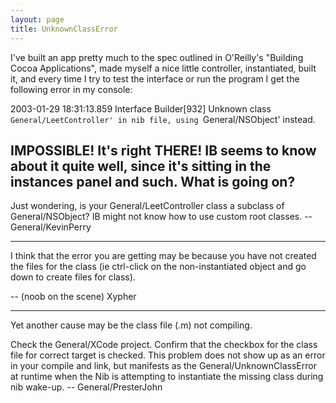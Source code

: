 ```yaml
---
layout: page
title: UnknownClassError
---
```




I've built an app pretty much to the spec outlined in O'Reilly's "Building Cocoa Applications", made myself a nice little controller, instantiated, built it, and every time I try to test the interface or run the program I get the following error in my console:

2003-01-29 18:31:13.859 Interface Builder[932] Unknown class `General/LeetController' in nib file, using `General/NSObject' instead.

IMPOSSIBLE!  It's right THERE!  IB seems to know about it quite well, since it's sitting in the instances panel and such.  What is going on?
----
Just wondering, is your General/LeetController class a subclass of General/NSObject? IB might not know how to use custom root classes. --General/KevinPerry

----
I think that the error you are getting may be because you have not created the files for the class (ie ctrl-click on the non-instantiated object and go down to create files for class).

-- (noob on the scene)
             Xypher

----
Yet another cause may be the class file (.m) not compiling.

Check the General/XCode project. Confirm that the checkbox for the class file for correct target is checked.  This  problem does not show up as an error in your compile and link, but manifests as the General/UnknownClassError at runtime when the Nib is attempting to instantiate the missing class during nib wake-up.  --  General/PresterJohn
